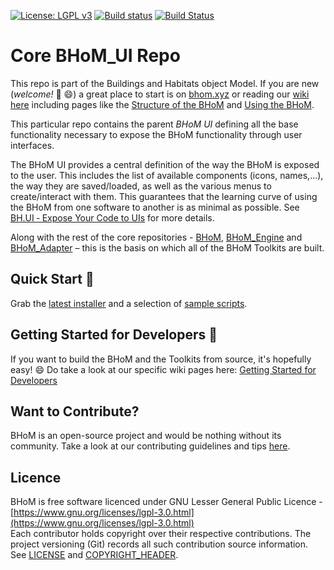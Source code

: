 [![License: LGPL v3](https://img.shields.io/badge/License-LGPL%20v3-blue.svg)](https://www.gnu.org/licenses/lgpl-3.0)
[![Build status](https://ci.appveyor.com/api/projects/status/f4lrwf0x1uclsort/branch/master?svg=true)](https://ci.appveyor.com/api/projects/status/bhom_ui/branch/master)
[![Build Status](https://dev.azure.com/BHoMBot/BHoM/_apis/build/status/BHoM_UI/BHoM_UI.CheckCore?branchName=master)](https://dev.azure.com/BHoMBot/BHoM/_build/latest?definitionId=17&branchName=master)

# Core BHoM_UI Repo

This repo is part of the Buildings and Habitats object Model. 
If you are new (_welcome!_  👋 😄)  a great place to start is on [bhom.xyz](https://bhom.xyz) or reading our [wiki here](https://github.com/BHoM/documentation/wiki) including pages like the [Structure of the BHoM](https://github.com/BHoM/documentation/wiki/Structure-of-the-BHoM) and [Using the BHoM](https://github.com/BHoM/documentation/wiki/Using-the-BHoM).

This particular repo contains the parent _BHoM UI_ defining all the base functionality necessary to expose the BHoM functionality through user interfaces.

The BHoM UI provides a central definition of the way the BHoM is exposed to the user. This includes the list of available components (icons, names,...), the way they are saved/loaded, as well as the various menus to create/interact with them. This guarantees that the learning curve of using the BHoM from one software to another is as minimal as possible. See [BH.UI ‐ Expose Your Code to UIs](https://github.com/BHoM/documentation/wiki/BH.UI-%E2%80%90-Expose-Your-Code-to-UIs) for more details.


Along with the rest of the core repositories - [BHoM](https://github.com/BHoM/BHoM), [BHoM_Engine](https://github.com/BHoM/BHoM_Engine) and [BHoM_Adapter](https://github.com/BHoM/BHoM_Adapter) – this is the basis on which all of the BHoM Toolkits are built.

## Quick Start 🚀 

Grab the [latest installer](https://bhom.xyz/) and a selection of [sample scripts](https://github.com/BHoM/samples).


## Getting Started for Developers 🤖 

If you want to build the BHoM and the Toolkits from source, it's hopefully easy! 😄 
Do take a look at our specific wiki pages here: [Getting Started for Developers](https://github.com/BHoM/documentation/wiki/Getting-started-for-developers)


## Want to Contribute? ##

BHoM is an open-source project and would be nothing without its community. Take a look at our contributing guidelines and tips [here](https://github.com/BHoM/BHoM/blob/master/CONTRIBUTING.md).


## Licence ##

BHoM is free software licenced under GNU Lesser General Public Licence - [https://www.gnu.org/licenses/lgpl-3.0.html](https://www.gnu.org/licenses/lgpl-3.0.html)  
Each contributor holds copyright over their respective contributions.
The project versioning (Git) records all such contribution source information.
See [LICENSE](https://github.com/BHoM/BHoM/blob/master/LICENSE) and [COPYRIGHT_HEADER](https://github.com/BHoM/BHoM/blob/master/COPYRIGHT_HEADER.txt).
